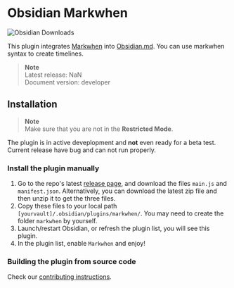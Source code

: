 # Obsidian Markwhen

![Obsidian Downloads](https://img.shields.io/badge/dynamic/json?logo=obsidian&color=%23483699&label=downloads&query=%24%5B%22markwhen%22%5D.downloads&url=https%3A%2F%2Fraw.githubusercontent.com%2Fobsidianmd%2Fobsidian-releases%2Fmaster%2Fcommunity-plugin-stats.json)

This plugin integrates [Markwhen](https://github.com/mark-when/markwhen/) into [Obsidian.md](https://obsidian.md/). You can use markwhen syntax to create timelines.

> **Note**  
> Latest release: NaN  
> Document version: developer

## Installation

> **Note**  
> Make sure that you are not in the **Restricted Mode**.

The plugin is in active deveplopment and **not** even ready for a beta test. Current release have bug and can not run properly.

### Install the plugin manually

1. Go to the repo's latest [release page](https://github.com/Acylation/obsidian-markwhen/releases/latest), and download the files `main.js` and `manifest.json`. Alternatively, you can download the latest zip file and then unzip it to get the three files.
2. Copy these files to your local path `[yourvault]/.obsidian/plugins/markwhen/`. You may need to create the folder `markwhen` by yourself.
3. Launch/restart Obsidian, or refresh the plugin list, you will see this plugin.
4. In the plugin list, enable `Markwhen` and enjoy!

### Building the plugin from source code

Check our [contributing instructions](CONTRIBUTING.md).
